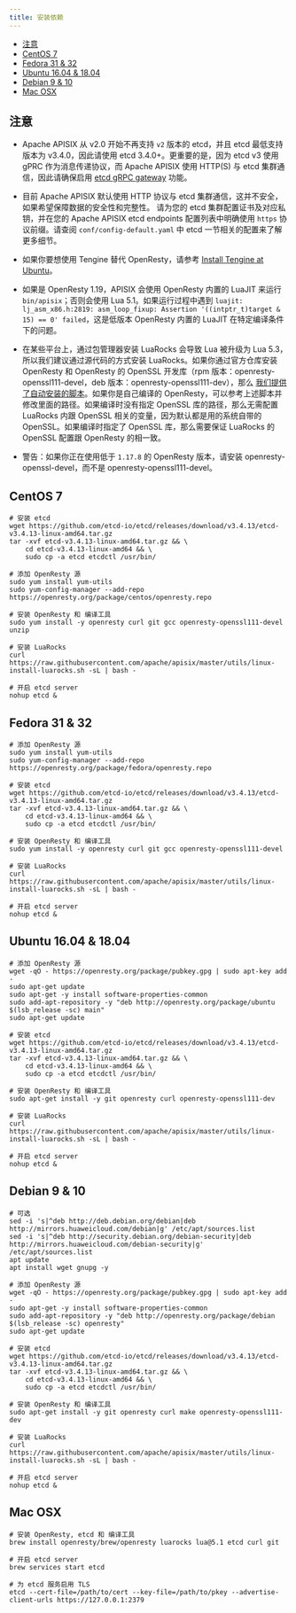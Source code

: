 ```yaml
---
title: 安装依赖
---
```


<!--
#
# Licensed to the Apache Software Foundation (ASF) under one or more
# contributor license agreements.  See the NOTICE file distributed with
# this work for additional information regarding copyright ownership.
# The ASF licenses this file to You under the Apache License, Version 2.0
# (the "License"); you may not use this file except in compliance with
# the License.  You may obtain a copy of the License at
#
#     http://www.apache.org/licenses/LICENSE-2.0
#
# Unless required by applicable law or agreed to in writing, software
# distributed under the License is distributed on an "AS IS" BASIS,
# WITHOUT WARRANTIES OR CONDITIONS OF ANY KIND, either express or implied.
# See the License for the specific language governing permissions and
# limitations under the License.
#
-->

- [注意](#注意)
- [CentOS 7](#centos-7)
- [Fedora 31 & 32](#fedora-31--32)
- [Ubuntu 16.04 & 18.04](#ubuntu-1604--1804)
- [Debian 9 & 10](#debian-9--10)
- [Mac OSX](#mac-osx)

## 注意

- Apache APISIX 从 v2.0 开始不再支持 `v2` 版本的 etcd，并且 etcd 最低支持版本为 v3.4.0，因此请使用 etcd 3.4.0+。更重要的是，因为 etcd v3 使用 gPRC 作为消息传递协议，而 Apache APISIX 使用 HTTP(S) 与 etcd 集群通信，因此请确保启用 [etcd gRPC gateway](https://etcd.io/docs/v3.4.0/dev-guide/api_grpc_gateway/) 功能。

- 目前 Apache APISIX 默认使用 HTTP 协议与 etcd 集群通信，这并不安全，如果希望保障数据的安全性和完整性。 请为您的 etcd 集群配置证书及对应私钥，并在您的 Apache APISIX etcd endpoints 配置列表中明确使用 `https` 协议前缀。请查阅 `conf/config-default.yaml` 中 etcd 一节相关的配置来了解更多细节。

- 如果你要想使用 Tengine 替代 OpenResty，请参考 [Install Tengine at Ubuntu](https://github.com/apache/apisix/blob/master/.travis/linux_tengine_runner.sh)。

- 如果是 OpenResty 1.19，APISIX 会使用 OpenResty 内置的 LuaJIT 来运行 `bin/apisix`；否则会使用 Lua 5.1。如果运行过程中遇到 `luajit: lj_asm_x86.h:2819: asm_loop_fixup: Assertion '((intptr_t)target & 15) == 0' failed`，这是低版本 OpenResty 内置的 LuaJIT 在特定编译条件下的问题。

- 在某些平台上，通过包管理器安装 LuaRocks 会导致 Lua 被升级为 Lua 5.3，所以我们建议通过源代码的方式安装 LuaRocks。如果你通过官方仓库安装 OpenResty 和 OpenResty 的 OpenSSL 开发库（rpm 版本：openresty-openssl111-devel，deb 版本：openresty-openssl111-dev），那么 [我们提供了自动安装的脚本](https://github.com/apache/apisix/tree/master/utils/linux-install-luarocks.sh)。如果你是自己编译的 OpenResty，可以参考上述脚本并修改里面的路径。如果编译时没有指定 OpenSSL 库的路径，那么无需配置 LuaRocks 内跟 OpenSSL 相关的变量，因为默认都是用的系统自带的 OpenSSL。如果编译时指定了 OpenSSL 库，那么需要保证 LuaRocks 的 OpenSSL 配置跟 OpenResty 的相一致。

- 警告：如果你正在使用低于 `1.17.8` 的 OpenResty 版本，请安装 openresty-openssl-devel，而不是 openresty-openssl111-devel。

## CentOS 7

```shell
# 安装 etcd
wget https://github.com/etcd-io/etcd/releases/download/v3.4.13/etcd-v3.4.13-linux-amd64.tar.gz
tar -xvf etcd-v3.4.13-linux-amd64.tar.gz && \
    cd etcd-v3.4.13-linux-amd64 && \
    sudo cp -a etcd etcdctl /usr/bin/

# 添加 OpenResty 源
sudo yum install yum-utils
sudo yum-config-manager --add-repo https://openresty.org/package/centos/openresty.repo

# 安装 OpenResty 和 编译工具
sudo yum install -y openresty curl git gcc openresty-openssl111-devel unzip

# 安装 LuaRocks
curl https://raw.githubusercontent.com/apache/apisix/master/utils/linux-install-luarocks.sh -sL | bash -

# 开启 etcd server
nohup etcd &
```

## Fedora 31 & 32

```shell
# 添加 OpenResty 源
sudo yum install yum-utils
sudo yum-config-manager --add-repo https://openresty.org/package/fedora/openresty.repo

# 安装 etcd
wget https://github.com/etcd-io/etcd/releases/download/v3.4.13/etcd-v3.4.13-linux-amd64.tar.gz
tar -xvf etcd-v3.4.13-linux-amd64.tar.gz && \
    cd etcd-v3.4.13-linux-amd64 && \
    sudo cp -a etcd etcdctl /usr/bin/

# 安装 OpenResty 和 编译工具
sudo yum install -y openresty curl git gcc openresty-openssl111-devel

# 安装 LuaRocks
curl https://raw.githubusercontent.com/apache/apisix/master/utils/linux-install-luarocks.sh -sL | bash -

# 开启 etcd server
nohup etcd &
```

## Ubuntu 16.04 & 18.04

```shell
# 添加 OpenResty 源
wget -qO - https://openresty.org/package/pubkey.gpg | sudo apt-key add -
sudo apt-get update
sudo apt-get -y install software-properties-common
sudo add-apt-repository -y "deb http://openresty.org/package/ubuntu $(lsb_release -sc) main"
sudo apt-get update

# 安装 etcd
wget https://github.com/etcd-io/etcd/releases/download/v3.4.13/etcd-v3.4.13-linux-amd64.tar.gz
tar -xvf etcd-v3.4.13-linux-amd64.tar.gz && \
    cd etcd-v3.4.13-linux-amd64 && \
    sudo cp -a etcd etcdctl /usr/bin/

# 安装 OpenResty 和 编译工具
sudo apt-get install -y git openresty curl openresty-openssl111-dev

# 安装 LuaRocks
curl https://raw.githubusercontent.com/apache/apisix/master/utils/linux-install-luarocks.sh -sL | bash -

# 开启 etcd server
nohup etcd &
```

## Debian 9 & 10

```shell
# 可选
sed -i 's|^deb http://deb.debian.org/debian|deb http://mirrors.huaweicloud.com/debian|g' /etc/apt/sources.list
sed -i 's|^deb http://security.debian.org/debian-security|deb http://mirrors.huaweicloud.com/debian-security|g' /etc/apt/sources.list
apt update
apt install wget gnupg -y

# 添加 OpenResty 源
wget -qO - https://openresty.org/package/pubkey.gpg | sudo apt-key add -
sudo apt-get -y install software-properties-common
sudo add-apt-repository -y "deb http://openresty.org/package/debian $(lsb_release -sc) openresty"
sudo apt-get update

# 安装 etcd
wget https://github.com/etcd-io/etcd/releases/download/v3.4.13/etcd-v3.4.13-linux-amd64.tar.gz
tar -xvf etcd-v3.4.13-linux-amd64.tar.gz && \
    cd etcd-v3.4.13-linux-amd64 && \
    sudo cp -a etcd etcdctl /usr/bin/

# 安装 OpenResty 和 编译工具
sudo apt-get install -y git openresty curl make openresty-openssl111-dev

# 安装 LuaRocks
curl https://raw.githubusercontent.com/apache/apisix/master/utils/linux-install-luarocks.sh -sL | bash -

# 开启 etcd server
nohup etcd &
```

## Mac OSX

```shell
# 安装 OpenResty, etcd 和 编译工具
brew install openresty/brew/openresty luarocks lua@5.1 etcd curl git

# 开启 etcd server
brew services start etcd

# 为 etcd 服务启用 TLS
etcd --cert-file=/path/to/cert --key-file=/path/to/pkey --advertise-client-urls https://127.0.0.1:2379
```
